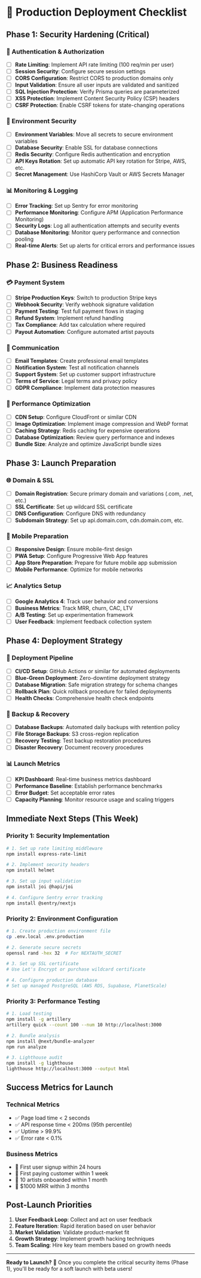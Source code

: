 # 🚀 Production Deployment Checklist

## **Phase 1: Security Hardening (Critical)**

### **🔐 Authentication & Authorization**

- [ ] **Rate Limiting**: Implement API rate limiting (100 req/min per user)
- [ ] **Session Security**: Configure secure session settings
- [ ] **CORS Configuration**: Restrict CORS to production domains only
- [ ] **Input Validation**: Ensure all user inputs are validated and sanitized
- [ ] **SQL Injection Protection**: Verify Prisma queries are parameterized
- [ ] **XSS Protection**: Implement Content Security Policy (CSP) headers
- [ ] **CSRF Protection**: Enable CSRF tokens for state-changing operations

### **🔑 Environment Security**

- [ ] **Environment Variables**: Move all secrets to secure environment
      variables
- [ ] **Database Security**: Enable SSL for database connections
- [ ] **Redis Security**: Configure Redis authentication and encryption
- [ ] **API Keys Rotation**: Set up automatic API key rotation for Stripe, AWS,
      etc.
- [ ] **Secret Management**: Use HashiCorp Vault or AWS Secrets Manager

### **📊 Monitoring & Logging**

- [ ] **Error Tracking**: Set up Sentry for error monitoring
- [ ] **Performance Monitoring**: Configure APM (Application Performance
      Monitoring)
- [ ] **Security Logs**: Log all authentication attempts and security events
- [ ] **Database Monitoring**: Monitor query performance and connection pooling
- [ ] **Real-time Alerts**: Set up alerts for critical errors and performance
      issues

## **Phase 2: Business Readiness**

### **💳 Payment System**

- [ ] **Stripe Production Keys**: Switch to production Stripe keys
- [ ] **Webhook Security**: Verify webhook signature validation
- [ ] **Payment Testing**: Test full payment flows in staging
- [ ] **Refund System**: Implement refund handling
- [ ] **Tax Compliance**: Add tax calculation where required
- [ ] **Payout Automation**: Configure automated artist payouts

### **📧 Communication**

- [ ] **Email Templates**: Create professional email templates
- [ ] **Notification System**: Test all notification channels
- [ ] **Support System**: Set up customer support infrastructure
- [ ] **Terms of Service**: Legal terms and privacy policy
- [ ] **GDPR Compliance**: Implement data protection measures

### **🎯 Performance Optimization**

- [ ] **CDN Setup**: Configure CloudFront or similar CDN
- [ ] **Image Optimization**: Implement image compression and WebP format
- [ ] **Caching Strategy**: Redis caching for expensive operations
- [ ] **Database Optimization**: Review query performance and indexes
- [ ] **Bundle Size**: Analyze and optimize JavaScript bundle sizes

## **Phase 3: Launch Preparation**

### **🌐 Domain & SSL**

- [ ] **Domain Registration**: Secure primary domain and variations (.com, .net,
      etc.)
- [ ] **SSL Certificate**: Set up wildcard SSL certificate
- [ ] **DNS Configuration**: Configure DNS with redundancy
- [ ] **Subdomain Strategy**: Set up api.domain.com, cdn.domain.com, etc.

### **📱 Mobile Preparation**

- [ ] **Responsive Design**: Ensure mobile-first design
- [ ] **PWA Setup**: Configure Progressive Web App features
- [ ] **App Store Preparation**: Prepare for future mobile app submission
- [ ] **Mobile Performance**: Optimize for mobile networks

### **📈 Analytics Setup**

- [ ] **Google Analytics 4**: Track user behavior and conversions
- [ ] **Business Metrics**: Track MRR, churn, CAC, LTV
- [ ] **A/B Testing**: Set up experimentation framework
- [ ] **User Feedback**: Implement feedback collection system

## **Phase 4: Deployment Strategy**

### **🚀 Deployment Pipeline**

- [ ] **CI/CD Setup**: GitHub Actions or similar for automated deployments
- [ ] **Blue-Green Deployment**: Zero-downtime deployment strategy
- [ ] **Database Migration**: Safe migration strategy for schema changes
- [ ] **Rollback Plan**: Quick rollback procedure for failed deployments
- [ ] **Health Checks**: Comprehensive health check endpoints

### **🔄 Backup & Recovery**

- [ ] **Database Backups**: Automated daily backups with retention policy
- [ ] **File Storage Backups**: S3 cross-region replication
- [ ] **Recovery Testing**: Test backup restoration procedures
- [ ] **Disaster Recovery**: Document recovery procedures

### **📊 Launch Metrics**

- [ ] **KPI Dashboard**: Real-time business metrics dashboard
- [ ] **Performance Baseline**: Establish performance benchmarks
- [ ] **Error Budget**: Set acceptable error rates
- [ ] **Capacity Planning**: Monitor resource usage and scaling triggers

## **Immediate Next Steps (This Week)**

### **Priority 1: Security Implementation**

```bash
# 1. Set up rate limiting middleware
npm install express-rate-limit

# 2. Implement security headers
npm install helmet

# 3. Set up input validation
npm install joi @hapi/joi

# 4. Configure Sentry error tracking
npm install @sentry/nextjs
```

### **Priority 2: Environment Configuration**

```bash
# 1. Create production environment file
cp .env.local .env.production

# 2. Generate secure secrets
openssl rand -hex 32  # For NEXTAUTH_SECRET

# 3. Set up SSL certificate
# Use Let's Encrypt or purchase wildcard certificate

# 4. Configure production database
# Set up managed PostgreSQL (AWS RDS, Supabase, PlanetScale)
```

### **Priority 3: Performance Testing**

```bash
# 1. Load testing
npm install -g artillery
artillery quick --count 100 --num 10 http://localhost:3000

# 2. Bundle analysis
npm install @next/bundle-analyzer
npm run analyze

# 3. Lighthouse audit
npm install -g lighthouse
lighthouse http://localhost:3000 --output html
```

## **Success Metrics for Launch**

### **Technical Metrics**

- ✅ Page load time < 2 seconds
- ✅ API response time < 200ms (95th percentile)
- ✅ Uptime > 99.9%
- ✅ Error rate < 0.1%

### **Business Metrics**

- 🎯 First user signup within 24 hours
- 🎯 First paying customer within 1 week
- 🎯 10 artists onboarded within 1 month
- 🎯 $1000 MRR within 3 months

## **Post-Launch Priorities**

1. **User Feedback Loop**: Collect and act on user feedback
2. **Feature Iteration**: Rapid iteration based on user behavior
3. **Market Validation**: Validate product-market fit
4. **Growth Strategy**: Implement growth hacking techniques
5. **Team Scaling**: Hire key team members based on growth needs

---

**Ready to Launch?** 🚀 Once you complete the critical security items (Phase 1),
you'll be ready for a soft launch with beta users!
